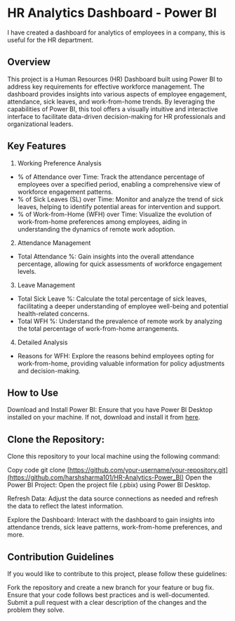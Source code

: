 # HR Analytics Dashboard - Power BI
I have created a dashboard for analytics of employees in a company, this is useful for the HR department.

## Overview
This project is a Human Resources (HR) Dashboard built using Power BI to address key requirements for effective workforce management. The dashboard provides insights into various aspects of employee engagement, attendance, sick leaves, and work-from-home trends. By leveraging the capabilities of Power BI, this tool offers a visually intuitive and interactive interface to facilitate data-driven decision-making for HR professionals and organizational leaders.

## Key Features
1. Working Preference Analysis
- % of Attendance over Time: Track the attendance percentage of employees over a specified period, enabling a comprehensive view of workforce engagement patterns.
- % of Sick Leaves (SL) over Time: Monitor and analyze the trend of sick leaves, helping to identify potential areas for intervention and support.
- % of Work-from-Home (WFH) over Time: Visualize the evolution of work-from-home preferences among employees, aiding in understanding the dynamics of remote work adoption.

2. Attendance Management
- Total Attendance %: Gain insights into the overall attendance percentage, allowing for quick assessments of workforce engagement levels.
3. Leave Management
- Total Sick Leave %: Calculate the total percentage of sick leaves, facilitating a deeper understanding of employee well-being and potential health-related concerns.
- Total WFH %: Understand the prevalence of remote work by analyzing the total percentage of work-from-home arrangements.

4. Detailed Analysis
- Reasons for WFH: Explore the reasons behind employees opting for work-from-home, providing valuable information for policy adjustments and decision-making.

## How to Use
Download and Install Power BI:
Ensure that you have Power BI Desktop installed on your machine. If not, download and install it from [here](https://powerbi.microsoft.com/en-us/desktop/).

## Clone the Repository:
Clone this repository to your local machine using the following command:

Copy code
git clone [https://github.com/your-username/your-repository.git](https://github.com/harshsharma101/HR-Analytics-Power_BI)
Open the Power BI Project:
Open the project file (.pbix) using Power BI Desktop.

Refresh Data:
Adjust the data source connections as needed and refresh the data to reflect the latest information.

Explore the Dashboard:
Interact with the dashboard to gain insights into attendance trends, sick leave patterns, work-from-home preferences, and more.

## Contribution Guidelines
If you would like to contribute to this project, please follow these guidelines:

Fork the repository and create a new branch for your feature or bug fix.
Ensure that your code follows best practices and is well-documented.
Submit a pull request with a clear description of the changes and the problem they solve.


